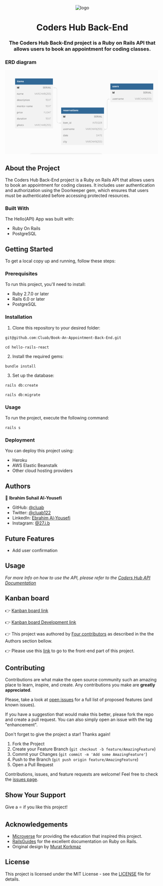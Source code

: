 <div align="center">
  <img src="logo.png" alt="logo" width="300" height="auto" />
  <br/>
  <h1>Coders Hub Back-End</h1>
  <h3>The Coders Hub Back-End project is a Ruby on Rails API that allows users to book an appointment for coding classes. </h3>
</div>


### ERD diagram

<img alt="ERD diagram" width="500" height="auto" src="schema.png">

## About the Project
The Coders Hub Back-End project is a Ruby on Rails API that allows users to book an appointment for coding classes. It includes user authentication and authorization using the Doorkeeper gem, which ensures that users must be authenticated before accessing protected resources.

### Built With

The Hello(API) App was built with:

- Ruby On Rails
- PostgreSQL

## Getting Started

To get a local copy up and running, follow these steps:

### Prerequisites

To run this project, you'll need to install:

- Ruby 2.7.0 or later
- Rails 6.0 or later
- PostgreSQL

### Installation

1. Clone this repository to your desired folder:

`git@github.com:Cluab/Book-An-Appointment-Back-End.git`

`cd hello-rails-react`

2. Install the required gems:

`bundle install`

3. Set up the database:

`rails db:create`

`rails db:migrate`

### Usage

To run the project, execute the following command:

`rails s`

### Deployment

You can deploy this project using:

- Heroku
- AWS Elastic Beanstalk
- Other cloud hosting providers

## Authors

👤 **Ibrahim Suhail Al-Yousefi**

- GitHub: [@cluab](https://github.com/Cluab)
- Twitter: [@cluab122](https://twitter.com/cluab122)
- LinkedIn: [Ebrahim Al-Yousefi](https://www.linkedin.com/in/ebrahim-alyousefi/)
- Instagram: [@27.i.b](https://www.instagram.com/27.i.b/)

## Future Features

- Add user confirmation

## Usage

_For more Info on how to use the API, please refer to the [Coders Hub API Documentation]()_

## Kanban board

👉 [Kanban board link](https://github.com/Cluab/Book-An-Appointment-Back-End/projects/1)

👉 [Kanban board Development link](https://github.com/Cluab/Book-An-Appointment-Back-End/issues/21)

👉 This project was authored by <a href="#authors">Four contributors</a> as described in the the Authors section bellow.

👉 Please use this [link](https://github.com/manq2010/Book-An-Appointment-Front-End) to go to the front-end part of this project.

## Contributing

Contributions are what make the open source community such an amazing place to learn, inspire, and create. Any contributions you make are **greatly appreciated**.

Please, take a look at [open issues](https://github.com/Cluab/Book-An-Appointment-Back-End/issues) for a full list of proposed features (and known issues).

If you have a suggestion that would make this better, please fork the repo and create a pull request. You can also simply open an issue with the tag "enhancement".

Don't forget to give the project a star! Thanks again!

1. Fork the Project
2. Create your Feature Branch (`git checkout -b feature/AmazingFeature`)
3. Commit your Changes (`git commit -m 'Add some AmazingFeature'`)
4. Push to the Branch (`git push origin feature/AmazingFeature`)
5. Open a Pull Request


Contributions, issues, and feature requests are welcome! Feel free to check the [issues page](https://github.com/Cluab/hello-rails-back-end/issues).

## Show Your Support

Give a ⭐️ if you like this project!

## Acknowledgements

- [Microverse](https://www.microverse.org/) for providing the education that inspired this project.
- [RailsGuides](https://guides.rubyonrails.org/) for the excellent documentation on Ruby on Rails.
- Original design by [Murat Korkmaz](https://www.behance.net/muratk)

## License

This project is licensed under the MIT License - see the [LICENSE](./LICENSE) file for details.
